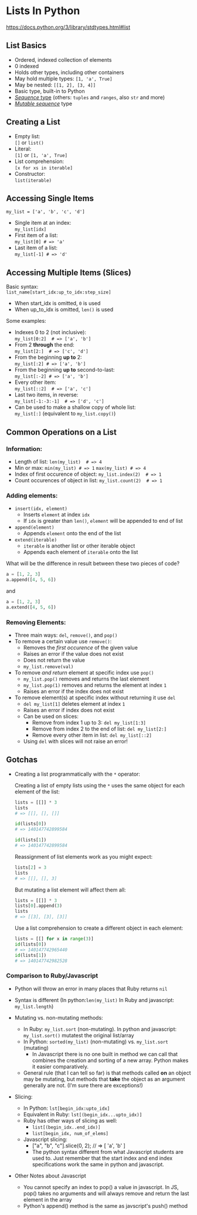 # Lists In Python

https://docs.python.org/3/library/stdtypes.html#list

## List Basics

* Ordered, indexed collection of elements
* 0 indexed
* Holds other types, including other containers
* May hold multiple types: `[1, 'a', True]`
* May be nested: `[[1, 2], [3, 4]]`
* Basic type, built-in to Python
* [*Sequence* type](https://docs.python.org/3/library/stdtypes.html#list) (others: `tuples` and `ranges`, also `str` and more)
* [*Mutable sequence*](https://docs.python.org/3/library/stdtypes.html#mutable-sequence-types) type

## Creating a List

* Empty list: <br>`[]` or `list()`
* Literal: <br>`[1]` or `[1, 'a', True]`
* List comprehension: <br>`[x for xs in iterable]`
* Constructor: <br>`list(iterable)`

## Accessing Single Items

`my_list = ['a', 'b', 'c', 'd']`

* Single item at an index: <br>`my_list[idx]`
* First item of a list: <br>`my_list[0] # => 'a'`
* Last item of a list: <br>`my_list[-1] # => 'd'`

## Accessing Multiple Items (Slices)

Basic syntax: <br>`list_name[start_idx:up_to_idx:step_size]`

* When start_idx is omitted, `0` is used
* When up_to_idx is omitted, `len()` is used

Some examples:
* Indexes 0 to 2 (not inclusive): <br>`my_list[0:2]  # => ['a', 'b']`
* From 2 **through** the end: <br>`my_list[2:]  # => ['c', 'd']`
* From the beginning **up to** 2: <br>`my_list[:2] # => ['a', 'b']`
* From the beginning **up to** second-to-last: <br>`my_list[:-2] # => ['a', 'b']`
* Every other item: <br>`my_list[::2]  # => ['a', 'c']`
* Last two items, in reverse: <br>`my_list[-1:-3:-1]  # => ['d', 'c']`
* Can be used to make a shallow copy of whole list: <br>`my_list[:]` (equivalent to `my_list.copy()`)

## Common Operations on a List

### Information:

* Length of list: `len(my_list)  # => 4`
* Min or max: `min(my_list) # => 1` `max(my_list) # => 4`
* Index of first occurence of object: `my_list.index(2)  # => 1`
* Count occurences of object in list: `my_list.count(2)  # => 1`

### Adding elements:

* `insert(idx, element)`
    - Inserts `element` at index `idx`
    - If `idx` is greater than `len()`, `element` will be appended to end of
        list
* `append(element)`
    - Appends `element` onto the end of the list
* `extend(iterable)`
    - `iterable` is another list or other iterable object
    - Appends each element of `iterable` onto the list

What will be the difference in result between these two pieces of code?
```python
a = [1, 2, 3]
a.append([4, 5, 6])
```
and
```python
a = [1, 2, 3]
a.extend([4, 5, 6])
```

### Removing Elements:

* Three main ways: `del`, `remove()`, and `pop()`
* To remove a certain value use `remove()`:
    - Removes the *first occurence* of the given value
    - Raises an error if the value does not exist
    - Does not return the value
    - `my_list.remove(val)`
* To remove *and return* element at specific index use `pop()`
    - `my_list.pop()` removes and returns the last element
    - `my_list.pop(1)` removes and returns the element at index `1`
    - Raises an error if the index does not exist
* To remove element(s) at specific index without returning it use `del`
    - `del my_list[1]` deletes element at index `1`
    - Raises an error if index does not exist
    - Can be used on slices:
        * Remove from index 1 up to 3: `del my_list[1:3]`
        * Remove from index 2 to the end of list: `del my_list[2:]`
        * Remove every other item in list: `del my_list[::2]`
    - Using `del` with slices will not raise an error!

## Gotchas

* Creating a list programmatically with the `*` operator:

    Creating a list of empty lists using the `*` uses the same object for each element of the list:
    ```python
    lists = [[]] * 3
    lists
    # => [[], [], []]

    id(lists[0])
    # => 140147742899584

    id(lists[1])
    # => 140147742899584
    ```

    Reassignment of list elements work as you might expect:
    ```python
    lists[2] = 3
    lists
    # => [[], [], 3]
    ```

    But mutating a list element will affect them all:
    ```python
    lists = [[]] * 3
    lists[0].append(3)
    lists
    # => [[3], [3], [3]]
    ```

    Use a list comprehension to create a different object in each element:
    ```python
    lists = [[] for x in range(3)]
    id(lists[0])
    # => 140147742965440
    id(lists[1])
    # => 140147742982528
    ```

### Comparison to Ruby/Javascript

* Python will throw an error in many places that Ruby returns `nil`
* Syntax is different (In python:`len(my_list)` In Ruby and javascript: `my_list.length`)
* Mutating vs. non-mutating methods:
    - In Ruby: `my_list.sort` (non-mutating). In python and javascript: `my_list.sort()` mutatest the original list/array
    - In Python: `sorted(my_list)` (non-mutating) vs. `my_list.sort` (mutating)
        - In Javascript there is no one built in method we can call that combines the creation and sorting of a new array. Python makes it easier comparatively.
    - General rule (that I can tell so far) is that methods called **on** an
        object may be mutating, but methods that **take** the object as an
        argument generally are not. (I'm sure there are exceptions!)
* Slicing:
    - In Python: `lst[begin_idx:upto_idx]`
    - Equivalent in Ruby: `lst[(begin_idx...upto_idx)]`
    - Ruby has other ways of slicing as well:
        * `list[(begin_idx..end_idx)]`
        * `list[begin_idx, num_of_elems]`
    - Javascript slicing:
        * ["a", "b", "c"].slice(0, 2);  // => [ 'a', 'b' ]
        * The python syntax different from what Javascript students are used to.  Just remember that the start index and end index specifications work the same in python and javascript.

* Other Notes about Javascript
    - You cannot specify an index to pop() a value in javascript. In JS, pop() takes no arguments and will always remove and return the last element in the array
    - Python's append() method is the same as javscript's push() method



